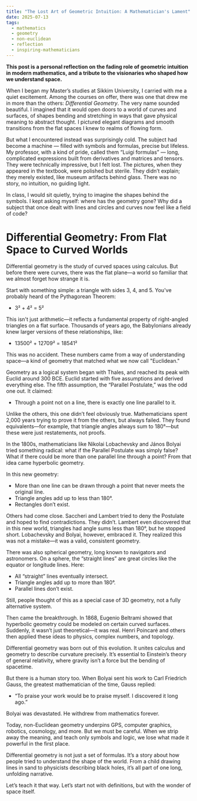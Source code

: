 ```yaml
---
title: "The Lost Art of Geometric Intuition: A Mathematician's Lament"
date: 2025-07-13
tags:
  - mathematics
  - geometry
  - non-euclidean
  - reflection
  - inspiring-mathematicians
---
```


**This post is a personal reflection on the fading role of geometric intuition in modern mathematics, and a tribute to the visionaries who shaped how we understand space.**

When I began my Master’s studies at Sikkim University, I carried with me a quiet excitement. Among the courses on offer, there was one that drew me in more than the others: *Differential Geometry*. The very name sounded beautiful. I imagined that it would open doors to a world of curves and surfaces, of shapes bending and stretching in ways that gave physical meaning to abstract thought. I pictured elegant diagrams and smooth transitions from the flat spaces I knew to realms of flowing form. 

But what I encountered instead was surprisingly cold. The subject had become a machine — filled with symbols and formulas, precise but lifeless. My professor, with a kind of pride, called them “Luigi formulas” — long, complicated expressions built from derivatives and matrices and tensors. They were technically impressive, but I felt lost. The pictures, when they appeared in the textbook, were polished but sterile. They didn’t explain; they merely existed, like museum artifacts behind glass. There was no story, no intuition, no guiding light.

In class, I would sit quietly, trying to imagine the shapes behind the symbols. I kept asking myself: where has the geometry gone? Why did a subject that once dealt with lines and circles and curves now feel like a field of code?


# Differential Geometry: From Flat Space to Curved Worlds

Differential geometry is the study of curved spaces using calculus. But before there were curves, there was the flat plane—a world so familiar that we almost forget how strange it is.

Start with something simple: a triangle with sides 3, 4, and 5. You've probably heard of the Pythagorean Theorem:

- 3² + 4² = 5²

This isn't just arithmetic—it reflects a fundamental property of right-angled triangles on a flat surface. Thousands of years ago, the Babylonians already knew larger versions of these relationships, like:

- 13500² + 12709² = 18541²

This was no accident. These numbers came from a way of understanding space—a kind of geometry that matched what we now call "Euclidean."

Geometry as a logical system began with Thales, and reached its peak with Euclid around 300 BCE. Euclid started with five assumptions and derived everything else. The fifth assumption, the “Parallel Postulate,” was the odd one out. It claimed:

- Through a point not on a line, there is exactly one line parallel to it.

Unlike the others, this one didn’t feel obviously true. Mathematicians spent 2,000 years trying to prove it from the others, but always failed. They found equivalents—for example, that triangle angles always sum to 180°—but these were just restatements, not proofs.

In the 1800s, mathematicians like Nikolai Lobachevsky and János Bolyai tried something radical: what if the Parallel Postulate was simply false? What if there could be more than one parallel line through a point? From that idea came hyperbolic geometry.

In this new geometry:

- More than one line can be drawn through a point that never meets the original line.
- Triangle angles add up to less than 180°.
- Rectangles don’t exist.

Others had come close. Saccheri and Lambert tried to deny the Postulate and hoped to find contradictions. They didn’t. Lambert even discovered that in this new world, triangles had angle sums less than 180°, but he stopped short. Lobachevsky and Bolyai, however, embraced it. They realized this was not a mistake—it was a valid, consistent geometry.

There was also spherical geometry, long known to navigators and astronomers. On a sphere, the “straight lines” are great circles like the equator or longitude lines. Here:

- All “straight” lines eventually intersect.
- Triangle angles add up to more than 180°.
- Parallel lines don’t exist.

Still, people thought of this as a special case of 3D geometry, not a fully alternative system.

Then came the breakthrough. In 1868, Eugenio Beltrami showed that hyperbolic geometry could be modeled on certain curved surfaces. Suddenly, it wasn’t just theoretical—it was real. Henri Poincaré and others then applied these ideas to physics, complex numbers, and topology.

Differential geometry was born out of this evolution. It unites calculus and geometry to describe curvature precisely. It’s essential to Einstein’s theory of general relativity, where gravity isn’t a force but the bending of spacetime.

But there is a human story too. When Bolyai sent his work to Carl Friedrich Gauss, the greatest mathematician of the time, Gauss replied:

- “To praise your work would be to praise myself. I discovered it long ago.”

Bolyai was devastated. He withdrew from mathematics forever.

Today, non-Euclidean geometry underpins GPS, computer graphics, robotics, cosmology, and more. But we must be careful. When we strip away the meaning, and teach only symbols and logic, we lose what made it powerful in the first place.

Differential geometry is not just a set of formulas. It’s a story about how people tried to understand the shape of the world. From a child drawing lines in sand to physicists describing black holes, it’s all part of one long, unfolding narrative.

Let’s teach it that way. Let’s start not with definitions, but with the wonder of space itself.
